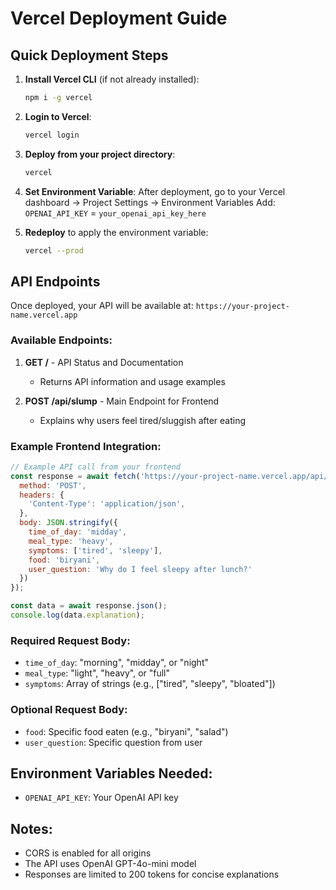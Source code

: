 # Vercel Deployment Guide

## Quick Deployment Steps

1. **Install Vercel CLI** (if not already installed):
   ```bash
   npm i -g vercel
   ```

2. **Login to Vercel**:
   ```bash
   vercel login
   ```

3. **Deploy from your project directory**:
   ```bash
   vercel
   ```

4. **Set Environment Variable**:
   After deployment, go to your Vercel dashboard → Project Settings → Environment Variables
   Add: `OPENAI_API_KEY` = `your_openai_api_key_here`

5. **Redeploy** to apply the environment variable:
   ```bash
   vercel --prod
   ```

## API Endpoints

Once deployed, your API will be available at: `https://your-project-name.vercel.app`

### Available Endpoints:

1. **GET /** - API Status and Documentation
   - Returns API information and usage examples

2. **POST /api/slump** - Main Endpoint for Frontend
   - Explains why users feel tired/sluggish after eating

### Example Frontend Integration:

```javascript
// Example API call from your frontend
const response = await fetch('https://your-project-name.vercel.app/api/slump', {
  method: 'POST',
  headers: {
    'Content-Type': 'application/json',
  },
  body: JSON.stringify({
    time_of_day: 'midday',
    meal_type: 'heavy',
    symptoms: ['tired', 'sleepy'],
    food: 'biryani',
    user_question: 'Why do I feel sleepy after lunch?'
  })
});

const data = await response.json();
console.log(data.explanation);
```

### Required Request Body:
- `time_of_day`: "morning", "midday", or "night"
- `meal_type`: "light", "heavy", or "full"
- `symptoms`: Array of strings (e.g., ["tired", "sleepy", "bloated"])

### Optional Request Body:
- `food`: Specific food eaten (e.g., "biryani", "salad")
- `user_question`: Specific question from user

## Environment Variables Needed:
- `OPENAI_API_KEY`: Your OpenAI API key

## Notes:
- CORS is enabled for all origins
- The API uses OpenAI GPT-4o-mini model
- Responses are limited to 200 tokens for concise explanations

